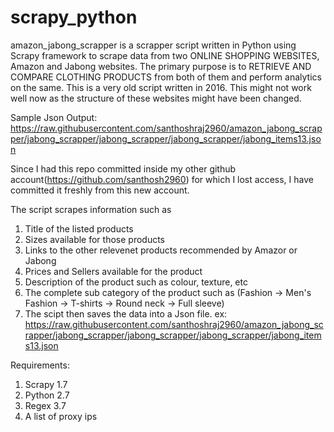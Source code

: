# scrapy_python

amazon_jabong_scrapper is a scrapper script written in Python using Scrapy framework to scrape data from two ONLINE SHOPPING WEBSITES, Amazon and Jabong websites. The primary purpose is to RETRIEVE AND COMPARE CLOTHING PRODUCTS from both of them and perform analytics on the same. This is a very old script written in 2016. This might not work well now as the structure of these websites might have been changed.

Sample Json Output: https://raw.githubusercontent.com/santhoshraj2960/amazon_jabong_scrapper/jabong_scrapper/jabong_scrapper/jabong_scrapper/jabong_items13.json

Since I had this repo committed inside my other github account(https://github.com/santhosh2960) for which I lost access, I have committed it freshly from this new account.

The script scrapes information such as 
1. Title of the listed products
2. Sizes available for those products
3. Links to the other relevenet products recommended by Amazor or Jabong
4. Prices and Sellers available for the product
5. Description of the product such as colour, texture, etc
6. The complete sub category of the product such as (Fashion -> Men's Fashion -> T-shirts -> Round neck -> Full sleeve)
7. The scipt then saves the data into a Json file. ex: https://raw.githubusercontent.com/santhoshraj2960/amazon_jabong_scrapper/jabong_scrapper/jabong_scrapper/jabong_scrapper/jabong_items13.json

Requirements:
1) Scrapy 1.7
2) Python 2.7
3) Regex 3.7
4) A list of proxy ips

